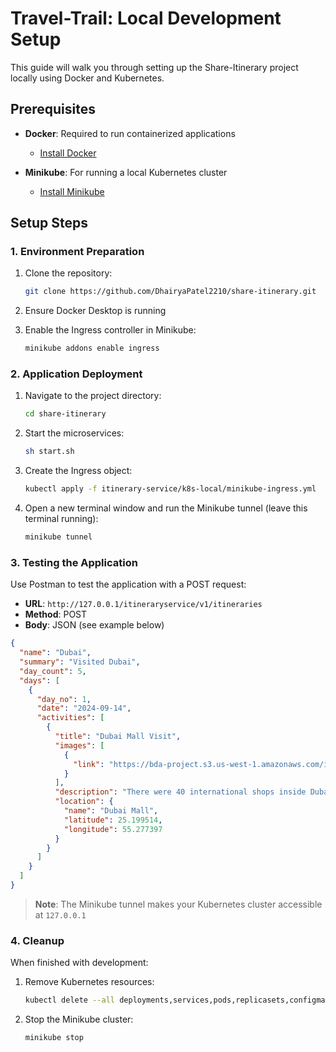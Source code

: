 # Travel-Trail: Local Development Setup

This guide will walk you through setting up the Share-Itinerary project locally using Docker and Kubernetes.

## Prerequisites

- **Docker**: Required to run containerized applications

  - [Install Docker](https://docs.docker.com/engine/install/)

- **Minikube**: For running a local Kubernetes cluster
  - [Install Minikube](https://minikube.sigs.k8s.io/docs/start/?arch=%2Fmacos%2Farm64%2Fstable%2Fbinary+download)

## Setup Steps

### 1. Environment Preparation

1. Clone the repository:

   ```bash
   git clone https://github.com/DhairyaPatel2210/share-itinerary.git
   ```

2. Ensure Docker Desktop is running

3. Enable the Ingress controller in Minikube:
   ```bash
   minikube addons enable ingress
   ```

### 2. Application Deployment

1. Navigate to the project directory:

   ```bash
   cd share-itinerary
   ```

2. Start the microservices:

   ```bash
   sh start.sh
   ```

3. Create the Ingress object:

   ```bash
   kubectl apply -f itinerary-service/k8s-local/minikube-ingress.yml
   ```

4. Open a new terminal window and run the Minikube tunnel (leave this terminal running):
   ```bash
   minikube tunnel
   ```

### 3. Testing the Application

Use Postman to test the application with a POST request:

- **URL**: `http://127.0.0.1/itineraryservice/v1/itineraries`
- **Method**: POST
- **Body**: JSON (see example below)

```json
{
  "name": "Dubai",
  "summary": "Visited Dubai",
  "day_count": 5,
  "days": [
    {
      "day_no": 1,
      "date": "2024-09-14",
      "activities": [
        {
          "title": "Dubai Mall Visit",
          "images": [
            {
              "link": "https://bda-project.s3.us-west-1.amazonaws.com/image_temp.jpg"
            }
          ],
          "description": "There were 40 international shops inside Dubai Mall",
          "location": {
            "name": "Dubai Mall",
            "latitude": 25.199514,
            "longitude": 55.277397
          }
        }
      ]
    }
  ]
}
```

> **Note**: The Minikube tunnel makes your Kubernetes cluster accessible at `127.0.0.1`

### 4. Cleanup

When finished with development:

1. Remove Kubernetes resources:

   ```bash
   kubectl delete --all deployments,services,pods,replicasets,configmaps,secrets,ingresses,roles,rolebindings,serviceaccounts
   ```

2. Stop the Minikube cluster:
   ```bash
   minikube stop
   ```
